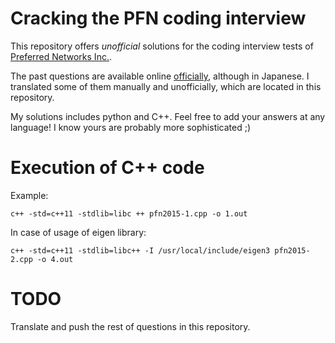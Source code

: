 Cracking the PFN coding interview
===

This repository offers *unofficial* solutions for the coding interview tests of [Preferred Networks Inc.](https://www.preferred-networks.jp/).

The past questions are available online [officially](https://research.preferred.jp/2016/07/intern-coding-tasks/), although in Japanese. I translated some of them manually and unofficially, which are located in this repository.

My solutions includes python and C++. Feel free to add your answers at any language! I know yours are probably more sophisticated ;)


# Execution of C++ code

Example:

```
c++ -std=c++11 -stdlib=libc ++ pfn2015-1.cpp -o 1.out
```

In case of usage of eigen library:

```
c++ -std=c++11 -stdlib=libc++ -I /usr/local/include/eigen3 pfn2015-2.cpp -o 4.out
```

# TODO

Translate and push the rest of questions in this repository.
